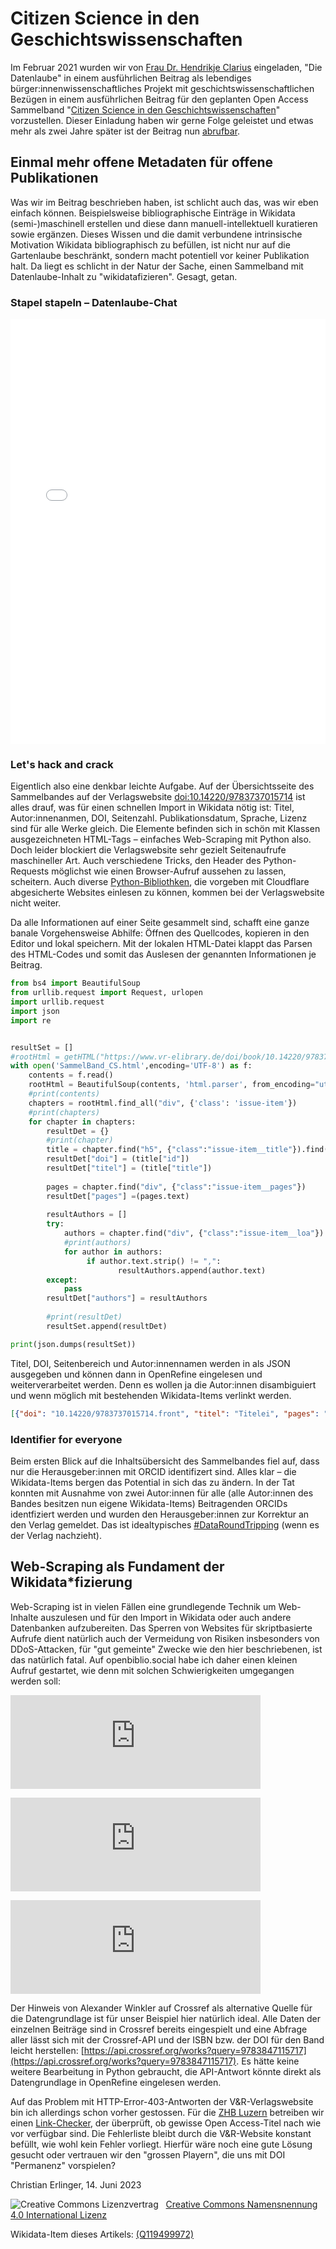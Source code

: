 # Citizen Science in den Geschichtswissenschaften

Im Februar 2021 wurden wir von [Frau Dr. Hendrikje Clarius](https://www.wikidata.org/wiki/Q111568731) eingeladen, "Die Datenlaube" in einem ausführlichen Beitrag als lebendiges bürger:innenwissenschaftliches Projekt mit geschichtswissenschaftlichen Bezügen in einem ausführlichen Beitrag für den geplanten Open Access Sammelband "[Citizen Science in den Geschichtswissenschaften](https://doi.org/10.14220/9783737015714)" vorzustellen. Dieser Einladung haben wir gerne Folge geleistet und etwas mehr als zwei Jahre später ist der Beitrag nun [abrufbar](https://doi.org/10.14220/9783737015714.163).

## Einmal mehr offene Metadaten für offene Publikationen

Was wir im Beitrag beschrieben haben, ist schlicht auch das, was wir eben einfach können. Beispielsweise bibliographische Einträge in Wikidata (semi-)maschinell erstellen und diese dann manuell-intellektuell kuratieren sowie ergänzen. Dieses Wissen und die damit verbundene intrinsische Motivation Wikidata bibliographisch zu befüllen, ist nicht nur auf die Gartenlaube beschränkt, sondern macht potentiell vor keiner Publikation halt. Da liegt es schlicht in der Natur der Sache, einen Sammelband mit Datenlaube-Inhalt zu "wikidatafizieren". Gesagt, getan. 

### Stapel stapeln – Datenlaube-Chat

<iframe src="Citizen Science in den Geschichtswissenschaften Chatprotokoll.html"  style="width: 100%; height: 680px; border: none;"></iframe>

### Let's hack and crack

Eigentlich also eine denkbar leichte Aufgabe. Auf der Übersichtsseite des Sammelbandes auf der Verlagswebsite <a href="https://www.vr-elibrary.de/doi/book/10.14220/9783737015714">doi:10.14220/9783737015714</a> ist alles drauf, was für einen schnellen Import in Wikidata nötig ist: Titel, Autor:innenanmen, DOI, Seitenzahl. Publikationsdatum, Sprache, Lizenz sind für alle Werke gleich. Die Elemente befinden sich in schön mit Klassen ausgezeichneten HTML-Tags – einfaches Web-Scraping mit Python also. Doch leider blockiert die Verlagswebsite sehr gezielt Seitenaufrufe maschineller Art. Auch verschiedene Tricks, den Header des Python-Requests möglichst wie einen Browser-Aufruf aussehen zu lassen, scheitern. Auch diverse [Python-Bibliothken](https://www.zenrows.com/blog/bypass-cloudflare-python), die vorgeben mit Cloudflare abgesicherte Websites einlesen zu können, kommen bei der Verlagswebsite nicht weiter. 

Da alle Informationen auf einer Seite gesammelt sind, schafft eine ganze banale Vorgehensweise Abhilfe: Öffnen des Quellcodes, kopieren in den Editor und lokal speichern. Mit der lokalen HTML-Datei klappt das Parsen des HTML-Codes und somit das Auslesen der genannten Informationen je Beitrag. 

```python
from bs4 import BeautifulSoup
from urllib.request import Request, urlopen
import urllib.request
import json
import re


resultSet = []
#rootHtml = getHTML("https://www.vr-elibrary.de/doi/book/10.14220/9783737015714#d135550e1313")
with open('SammelBand_CS.html',encoding='UTF-8') as f:
    contents = f.read()
    rootHtml = BeautifulSoup(contents, 'html.parser', from_encoding="utf-8")
    #print(contents)
    chapters = rootHtml.find_all("div", {'class': 'issue-item'})
    #print(chapters)
    for chapter in chapters:
        resultDet = {}
        #print(chapter)
        title = chapter.find("h5", {"class":"issue-item__title"}).find("a")
        resultDet["doi"] = (title["id"])
        resultDet["titel"] = (title["title"])
        
        pages = chapter.find("div", {"class":"issue-item__pages"})
        resultDet["pages"] =(pages.text)
        
        resultAuthors = []
        try:
            authors = chapter.find("div", {"class":"issue-item__loa"}).find_all("span")
            #print(authors)
            for author in authors:
                 if author.text.strip() != ",":
                        resultAuthors.append(author.text)
        except:
            pass
        resultDet["authors"] = resultAuthors
        
        #print(resultDet)
        resultSet.append(resultDet)

print(json.dumps(resultSet))
```

Titel, DOI, Seitenbereich und Autor:innennamen werden in als JSON ausgegeben und können dann in OpenRefine eingelesen und weiterverarbeitet werden. Denn es wollen ja die Autor:innen disambiguiert und wenn möglich mit bestehenden Wikidata-Items verlinkt werden. 

```json
[{"doi": "10.14220/9783737015714.front", "titel": "Titelei", "pages": "pp 1\u20134", "authors": []}, {"doi": "10.14220/9783737015714.toc", "titel": "Inhalt", "pages": "pp 5\u20136", "authors": []}, {"doi": "10.14220/9783737015714.7", "titel": "Citizen Science in den Geschichtswissenschaften aus methodischer       Perspektive: Zur Einf\u00fchrung", "pages": "pp 7\u201322", "authors": ["Ren\u00e9 Smolarski", "Hendrikje Carius", "Martin Prell"]}, {"doi": "10.14220/9783737015714.23", "titel": "Wie realistisch sind die Erwartungen an Citizen Science", "pages": "pp 23\u201340", "authors": ["Kristin Oswald"]}, {"doi": "10.14220/9783737015714.41", "titel": "Vom Crowdsourcing zu Co-Design", "pages": "pp 41\u201368", "authors": ["Tobias Hodel", "Christa Schneider"]}, {"doi": "10.14220/9783737015714.69", "titel": "Ber\u00fccksichtigung von Data-Literacy-Kompetenzen", "pages": "pp 69\u201390", "authors": ["Marina Lemaire", "Yvonne Rommelfanger"]}, {"doi": "10.14220/9783737015714.91", "titel": "Heimatforscher, Citizen Science und/oder Digital History?", "pages": "pp 91\u2013108", "authors": ["Katrin Moeller", "Moritz M\u00fcller"]}, {"doi": "10.14220/9783737015714.109", "titel": "Mehr als Zacken z\u00e4hlen?", "pages": "pp 109\u2013124", "authors": ["Ren\u00e9 Smolarski"]}, {"doi": "10.14220/9783737015714.125", "titel": "Vom Zettel zum Datensatz. Flurnamenforschung in Th\u00fcringen", "pages": "pp 125\u2013142", "authors": ["Barbara Aehnlich", "Petra Kunze"]}, {"doi": "10.14220/9783737015714.143", "titel": "Kultur und Geschichte Sachsens offen und kollaborativ erforschen", "pages": "pp 143\u2013162", "authors": ["Martin Munke"]}, {"doi": "10.14220/9783737015714.163", "titel": "Die Datenlaube \u2013 Citizen Science & digitale historische Hilfswissenschaft", "pages": "pp 163\u2013186", "authors": ["Jens Bemme", "Christian Erlinger"]}, {"doi": "10.14220/9783737015714.187", "titel": "Mythenbeschleuniger Oral History", "pages": "pp 187\u2013204", "authors": ["Elfi Vomberg"]}, {"doi": "10.14220/9783737015714.205", "titel": "Verderben viele K\u00f6che den Brei?", "pages": "pp 205\u2013222", "authors": ["Michael Brauer", "Marlene Ernst"]}, {"doi": "10.14220/9783737015714.223", "titel": "Crowdsourcing und Citizen Science mit Transkribus", "pages": "pp 223\u2013240", "authors": ["G\u00fcnter M\u00fchlberger", "Gerhard Siegl", "Kurt Scharr"]}, {"doi": "10.14220/9783737015714.241", "titel": "Keine Selbstverst\u00e4ndlichkeit: Citizen Science auf der FactGrid                               Wikibase-Plattform", "pages": "pp 241\u2013264", "authors": ["Olaf Simons"]}, {"doi": "10.14220/9783737015714.265", "titel": "Autorinnen- und Autorenverzeichnis", "pages": "pp 265\u2013269", "authors": []}]
```

### Identifier for everyone

Beim ersten Blick auf die Inhaltsübersicht des Sammelbandes fiel auf, dass nur die Herausgeber:innen mit ORCID identifizert sind. Alles klar – die Wikidata-Items bergen das Potential in sich das zu ändern. In der Tat konnten mit Ausnahme von zwei Autor:innen für alle (alle Autor:innen des Bandes besitzen nun eigene Wikidata-Items) Beitragenden ORCIDs identfiziert werden und wurden den Herausgeber:innen zur Korrektur an den Verlag gemeldet. Das ist idealtypisches [#DataRoundTripping](https://diff.wikimedia.org/2019/12/13/data-roundtripping-a-new-frontier-for-glam-wiki-collaborations/)  (wenn es der Verlag nachzieht).


## Web-Scraping als Fundament der Wikidata*fizierung

Web-Scraping ist in vielen Fällen eine grundlegende Technik um Web-Inhalte auszulesen und für den Import in Wikidata oder auch andere Datenbanken aufzubereiten. Das Sperren von Websites für skriptbasierte Aufrufe dient natürlich auch der Vermeidung von Risiken insbesonders von DDoS-Attacken, für "gut gemeinte" Zwecke wie den hier beschriebenen, ist das natürlich fatal. Auf openbiblio.social habe ich daher einen kleinen Aufruf gestartet, wie denn mit solchen Schwierigkeiten umgegangen werden soll:

<p><iframe src="https://openbiblio.social/@librerli/110536764637831880/embed" class="mastodon-embed" style="max-width: 100%; border: 0" width="400" allowfullscreen="allowfullscreen"></iframe><script src="https://openbiblio.social/embed.js" async="async"></script></p>
<p><iframe src="https://openbiblio.social/@awinkler/110540311017565225/embed" class="mastodon-embed" style="max-width: 100%; border: 0" width="400" allowfullscreen="allowfullscreen"></iframe><script src="https://openbiblio.social/embed.js" async="async"></script></p>
<iframe src="https://openbiblio.social/@librerli/110540884986981483/embed" class="mastodon-embed" style="max-width: 100%; border: 0" width="400" allowfullscreen="allowfullscreen"></iframe><script src="https://openbiblio.social/embed.js" async="async"></script>

Der Hinweis von Alexander Winkler auf Crossref als alternative Quelle für die Datengrundlage ist für unser Beispiel hier natürlich ideal. Alle Daten der einzelnen Beiträge sind in Crossref bereits eingespielt und eine Abfrage aller lässt sich mit der Crossref-API und der ISBN bzw. der DOI für den Band leicht herstellen: [https://api.crossref.org/works?query=9783847115717](https://api.crossref.org/works?query=9783847115717). Es hätte keine weitere Bearbeitung in Python gebraucht, die API-Antwort könnte direkt als Datengrundlage in OpenRefine eingelesen werden.

Auf das Problem mit HTTP-Error-403-Antworten der V&R-Verlagswebsite bin ich allerdings schon vorher gestossen. Für die [ZHB Luzern](https://zhbluzern.ch) betreiben wir einen [Link-Checker](https://github.com/zhbluzern/LinkChecker), der überprüft, ob gewisse Open Access-Titel nach wie vor verfügbar sind. Die Fehlerliste bleibt durch die V&R-Website konstant befüllt, wie wohl kein Fehler vorliegt. Hierfür wäre noch eine gute Lösung gesucht oder vertrauen wir den "grossen Playern", die uns mit DOI "Permanenz" vorspielen?

<p>Christian Erlinger, 14. Juni 2023</p>
<img alt="Creative Commons Lizenzvertrag" style="border-width:0" src="https://i.creativecommons.org/l/by/4.0/80x15.png" />&nbsp;&nbsp;&nbsp;<a rel="license" href="http://creativecommons.org/licenses/by/4.0/">Creative Commons Namensnennung 4.0 International Lizenz</a> <a rel="license" href="http://creativecommons.org/licenses/by/4.0/"><script src="https://hypothes.is/embed.js" async></script></a>
<p>Wikidata-Item dieses Artikels: <a href="https://www.wikidata.org/wiki/Q119499972">(Q119499972)</a></p>